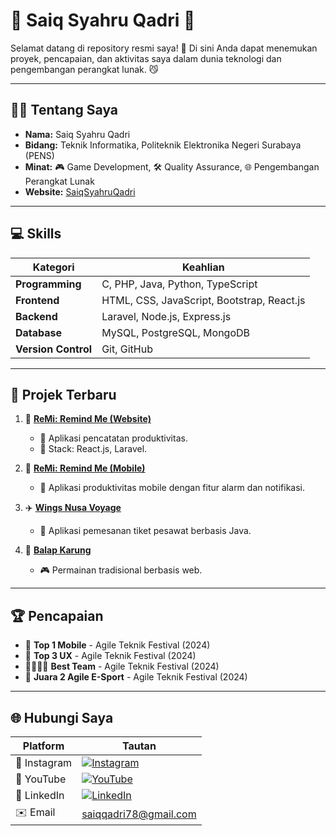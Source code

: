 # 🌟 Saiq Syahru Qadri 🌟

Selamat datang di repository resmi saya! 🚀 Di sini Anda dapat menemukan proyek, pencapaian, dan aktivitas saya dalam dunia teknologi dan pengembangan perangkat lunak. 😼

---

## 🧑‍💻 **Tentang Saya**
- **Nama:** Saiq Syahru Qadri
- **Bidang:** Teknik Informatika, Politeknik Elektronika Negeri Surabaya (PENS)
- **Minat:** 🎮 Game Development, 🛠️ Quality Assurance, 🌐 Pengembangan Perangkat Lunak
- **Website:** [SaiqSyahruQadri](https://saiq.it.student.pens.ac.id/SaiqSyahruQadri/)

---

## 💻 **Skills**
| **Kategori**       | **Keahlian**                                      |
|--------------------|--------------------------------------------------|
| **Programming**    | C, PHP, Java, Python, TypeScript                 |
| **Frontend**       | HTML, CSS, JavaScript, Bootstrap, React.js       |
| **Backend**        | Laravel, Node.js, Express.js                     |
| **Database**       | MySQL, PostgreSQL, MongoDB                       |
| **Version Control**| Git, GitHub                                      |

---

## 📂 **Projek Terbaru**
1. 🎯 **[ReMi: Remind Me (Website)](https://remi.agileteknik.com/)**
   - 📝 Aplikasi pencatatan produktivitas.
   - 🔧 Stack: React.js, Laravel.

2. 📱 **[ReMi: Remind Me (Mobile)](https://play.google.com/store/apps/details?id=com.agileteknik.remi)**
   - 🔔 Aplikasi produktivitas mobile dengan fitur alarm dan notifikasi.

3. ✈️ **[Wings Nusa Voyage](https://github.com/xsaiq/WingsNusaVoyage)**
   - 🛫 Aplikasi pemesanan tiket pesawat berbasis Java.

4. 🏃 **[Balap Karung](https://saiq.it.student.pens.ac.id/BalapKarung/beranda.html)**
   - 🎮 Permainan tradisional berbasis web.

---

## 🏆 **Pencapaian**
- 🥇 **Top 1 Mobile** - Agile Teknik Festival (2024)
- 🥉 **Top 3 UX** - Agile Teknik Festival (2024)
- 👨‍👩‍👧‍👦 **Best Team** - Agile Teknik Festival (2024)
- 🏅 **Juara 2 Agile E-Sport** - Agile Teknik Festival (2024)

---

## 🌐 **Hubungi Saya**
| Platform      | Tautan                                                                                                                                 |
|---------------|----------------------------------------------------------------------------------------------------------------------------------------|
| 📸 Instagram  | [![Instagram](https://img.shields.io/badge/Instagram-Follow-blue?logo=instagram&style=social)](https://www.instagram.com/saiqsyahruqadri/)  |
| 🎥 YouTube    | [![YouTube](https://img.shields.io/badge/YouTube-Subscribe-red?logo=youtube&style=social)](https://www.youtube.com/@saiqsyahruqadri)      |
| 💼 LinkedIn   | [![LinkedIn](https://img.shields.io/badge/LinkedIn-Connect-blue?logo=linkedin&style=social)](https://www.linkedin.com/in/saiq-syahru-qadri-74414824b/) |
| ✉️ Email      | [saiqqadri78@gmail.com](mailto:saiqqadri78@gmail.com)                                                                                   |
